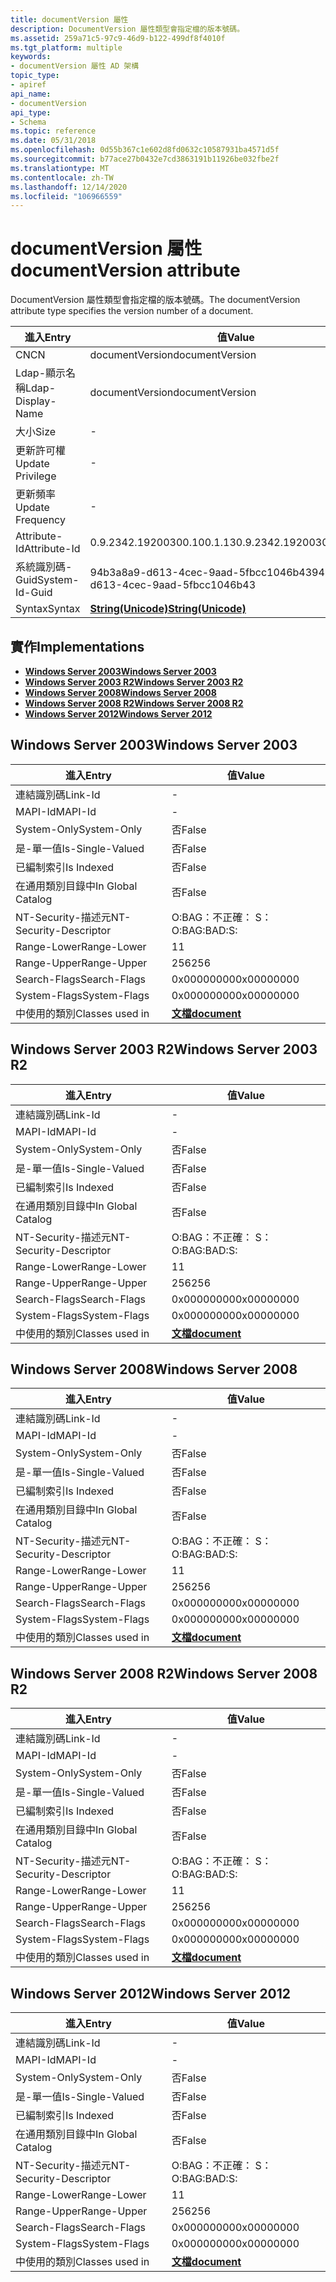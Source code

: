 ```yaml
---
title: documentVersion 屬性
description: DocumentVersion 屬性類型會指定檔的版本號碼。
ms.assetid: 259a71c5-97c9-46d9-b122-499df8f4010f
ms.tgt_platform: multiple
keywords:
- documentVersion 屬性 AD 架構
topic_type:
- apiref
api_name:
- documentVersion
api_type:
- Schema
ms.topic: reference
ms.date: 05/31/2018
ms.openlocfilehash: 0d55b367c1e602d8fd0632c10587931ba4571d5f
ms.sourcegitcommit: b77ace27b0432e7cd3863191b11926be032fbe2f
ms.translationtype: MT
ms.contentlocale: zh-TW
ms.lasthandoff: 12/14/2020
ms.locfileid: "106966559"
---
```

# <a name="documentversion-attribute"></a><span data-ttu-id="01606-104">documentVersion 屬性</span><span class="sxs-lookup"><span data-stu-id="01606-104">documentVersion attribute</span></span>

<span data-ttu-id="01606-105">DocumentVersion 屬性類型會指定檔的版本號碼。</span><span class="sxs-lookup"><span data-stu-id="01606-105">The documentVersion attribute type specifies the version number of a document.</span></span>



| <span data-ttu-id="01606-106">進入</span><span class="sxs-lookup"><span data-stu-id="01606-106">Entry</span></span> | <span data-ttu-id="01606-107">值</span><span class="sxs-lookup"><span data-stu-id="01606-107">Value</span></span> |
|-------------------|---------------------------------------------|
| <span data-ttu-id="01606-108">CN</span><span class="sxs-lookup"><span data-stu-id="01606-108">CN</span></span>                | <span data-ttu-id="01606-109">documentVersion</span><span class="sxs-lookup"><span data-stu-id="01606-109">documentVersion</span></span>                             |
| <span data-ttu-id="01606-110">Ldap-顯示名稱</span><span class="sxs-lookup"><span data-stu-id="01606-110">Ldap-Display-Name</span></span> | <span data-ttu-id="01606-111">documentVersion</span><span class="sxs-lookup"><span data-stu-id="01606-111">documentVersion</span></span>                             |
| <span data-ttu-id="01606-112">大小</span><span class="sxs-lookup"><span data-stu-id="01606-112">Size</span></span>              | \-                                          |
| <span data-ttu-id="01606-113">更新許可權</span><span class="sxs-lookup"><span data-stu-id="01606-113">Update Privilege</span></span>  | \-                                          |
| <span data-ttu-id="01606-114">更新頻率</span><span class="sxs-lookup"><span data-stu-id="01606-114">Update Frequency</span></span>  | \-                                          |
| <span data-ttu-id="01606-115">Attribute-Id</span><span class="sxs-lookup"><span data-stu-id="01606-115">Attribute-Id</span></span>      | <span data-ttu-id="01606-116">0.9.2342.19200300.100.1.13</span><span class="sxs-lookup"><span data-stu-id="01606-116">0.9.2342.19200300.100.1.13</span></span>                  |
| <span data-ttu-id="01606-117">系統識別碼-Guid</span><span class="sxs-lookup"><span data-stu-id="01606-117">System-Id-Guid</span></span>    | <span data-ttu-id="01606-118">94b3a8a9-d613-4cec-9aad-5fbcc1046b43</span><span class="sxs-lookup"><span data-stu-id="01606-118">94b3a8a9-d613-4cec-9aad-5fbcc1046b43</span></span>        |
| <span data-ttu-id="01606-119">Syntax</span><span class="sxs-lookup"><span data-stu-id="01606-119">Syntax</span></span>            | [<span data-ttu-id="01606-120">**String(Unicode)**</span><span class="sxs-lookup"><span data-stu-id="01606-120">**String(Unicode)**</span></span>](s-string-unicode.md) |



## <a name="implementations"></a><span data-ttu-id="01606-121">實作</span><span class="sxs-lookup"><span data-stu-id="01606-121">Implementations</span></span>

-   [<span data-ttu-id="01606-122">**Windows Server 2003**</span><span class="sxs-lookup"><span data-stu-id="01606-122">**Windows Server 2003**</span></span>](#windows-server-2003)
-   [<span data-ttu-id="01606-123">**Windows Server 2003 R2**</span><span class="sxs-lookup"><span data-stu-id="01606-123">**Windows Server 2003 R2**</span></span>](#windows-server-2003-r2)
-   [<span data-ttu-id="01606-124">**Windows Server 2008**</span><span class="sxs-lookup"><span data-stu-id="01606-124">**Windows Server 2008**</span></span>](#windows-server-2008)
-   [<span data-ttu-id="01606-125">**Windows Server 2008 R2**</span><span class="sxs-lookup"><span data-stu-id="01606-125">**Windows Server 2008 R2**</span></span>](#windows-server-2008-r2)
-   [<span data-ttu-id="01606-126">**Windows Server 2012**</span><span class="sxs-lookup"><span data-stu-id="01606-126">**Windows Server 2012**</span></span>](#windows-server-2012)

## <a name="windows-server-2003"></a><span data-ttu-id="01606-127">Windows Server 2003</span><span class="sxs-lookup"><span data-stu-id="01606-127">Windows Server 2003</span></span>



| <span data-ttu-id="01606-128">進入</span><span class="sxs-lookup"><span data-stu-id="01606-128">Entry</span></span> | <span data-ttu-id="01606-129">值</span><span class="sxs-lookup"><span data-stu-id="01606-129">Value</span></span> |
|------------------------|-------------------------------------------|
| <span data-ttu-id="01606-130">連結識別碼</span><span class="sxs-lookup"><span data-stu-id="01606-130">Link-Id</span></span>                | \-                                        |
| <span data-ttu-id="01606-131">MAPI-Id</span><span class="sxs-lookup"><span data-stu-id="01606-131">MAPI-Id</span></span>                | \-                                        |
| <span data-ttu-id="01606-132">System-Only</span><span class="sxs-lookup"><span data-stu-id="01606-132">System-Only</span></span>            | <span data-ttu-id="01606-133">否</span><span class="sxs-lookup"><span data-stu-id="01606-133">False</span></span>                                     |
| <span data-ttu-id="01606-134">是-單一值</span><span class="sxs-lookup"><span data-stu-id="01606-134">Is-Single-Valued</span></span>       | <span data-ttu-id="01606-135">否</span><span class="sxs-lookup"><span data-stu-id="01606-135">False</span></span>                                     |
| <span data-ttu-id="01606-136">已編制索引</span><span class="sxs-lookup"><span data-stu-id="01606-136">Is Indexed</span></span>             | <span data-ttu-id="01606-137">否</span><span class="sxs-lookup"><span data-stu-id="01606-137">False</span></span>                                     |
| <span data-ttu-id="01606-138">在通用類別目錄中</span><span class="sxs-lookup"><span data-stu-id="01606-138">In Global Catalog</span></span>      | <span data-ttu-id="01606-139">否</span><span class="sxs-lookup"><span data-stu-id="01606-139">False</span></span>                                     |
| <span data-ttu-id="01606-140">NT-Security-描述元</span><span class="sxs-lookup"><span data-stu-id="01606-140">NT-Security-Descriptor</span></span> | <span data-ttu-id="01606-141">O:BAG：不正確： S：</span><span class="sxs-lookup"><span data-stu-id="01606-141">O:BAG:BAD:S:</span></span>                              |
| <span data-ttu-id="01606-142">Range-Lower</span><span class="sxs-lookup"><span data-stu-id="01606-142">Range-Lower</span></span>            | <span data-ttu-id="01606-143">1</span><span class="sxs-lookup"><span data-stu-id="01606-143">1</span></span>                                         |
| <span data-ttu-id="01606-144">Range-Upper</span><span class="sxs-lookup"><span data-stu-id="01606-144">Range-Upper</span></span>            | <span data-ttu-id="01606-145">256</span><span class="sxs-lookup"><span data-stu-id="01606-145">256</span></span>                                       |
| <span data-ttu-id="01606-146">Search-Flags</span><span class="sxs-lookup"><span data-stu-id="01606-146">Search-Flags</span></span>           | <span data-ttu-id="01606-147">0x00000000</span><span class="sxs-lookup"><span data-stu-id="01606-147">0x00000000</span></span>                                |
| <span data-ttu-id="01606-148">System-Flags</span><span class="sxs-lookup"><span data-stu-id="01606-148">System-Flags</span></span>           | <span data-ttu-id="01606-149">0x00000000</span><span class="sxs-lookup"><span data-stu-id="01606-149">0x00000000</span></span>                                |
| <span data-ttu-id="01606-150">中使用的類別</span><span class="sxs-lookup"><span data-stu-id="01606-150">Classes used in</span></span>        | [<span data-ttu-id="01606-151">**文檔**</span><span class="sxs-lookup"><span data-stu-id="01606-151">**document**</span></span>](c-document.md)<br/> |



## <a name="windows-server-2003-r2"></a><span data-ttu-id="01606-152">Windows Server 2003 R2</span><span class="sxs-lookup"><span data-stu-id="01606-152">Windows Server 2003 R2</span></span>



| <span data-ttu-id="01606-153">進入</span><span class="sxs-lookup"><span data-stu-id="01606-153">Entry</span></span> | <span data-ttu-id="01606-154">值</span><span class="sxs-lookup"><span data-stu-id="01606-154">Value</span></span> |
|------------------------|-------------------------------------------|
| <span data-ttu-id="01606-155">連結識別碼</span><span class="sxs-lookup"><span data-stu-id="01606-155">Link-Id</span></span>                | \-                                        |
| <span data-ttu-id="01606-156">MAPI-Id</span><span class="sxs-lookup"><span data-stu-id="01606-156">MAPI-Id</span></span>                | \-                                        |
| <span data-ttu-id="01606-157">System-Only</span><span class="sxs-lookup"><span data-stu-id="01606-157">System-Only</span></span>            | <span data-ttu-id="01606-158">否</span><span class="sxs-lookup"><span data-stu-id="01606-158">False</span></span>                                     |
| <span data-ttu-id="01606-159">是-單一值</span><span class="sxs-lookup"><span data-stu-id="01606-159">Is-Single-Valued</span></span>       | <span data-ttu-id="01606-160">否</span><span class="sxs-lookup"><span data-stu-id="01606-160">False</span></span>                                     |
| <span data-ttu-id="01606-161">已編制索引</span><span class="sxs-lookup"><span data-stu-id="01606-161">Is Indexed</span></span>             | <span data-ttu-id="01606-162">否</span><span class="sxs-lookup"><span data-stu-id="01606-162">False</span></span>                                     |
| <span data-ttu-id="01606-163">在通用類別目錄中</span><span class="sxs-lookup"><span data-stu-id="01606-163">In Global Catalog</span></span>      | <span data-ttu-id="01606-164">否</span><span class="sxs-lookup"><span data-stu-id="01606-164">False</span></span>                                     |
| <span data-ttu-id="01606-165">NT-Security-描述元</span><span class="sxs-lookup"><span data-stu-id="01606-165">NT-Security-Descriptor</span></span> | <span data-ttu-id="01606-166">O:BAG：不正確： S：</span><span class="sxs-lookup"><span data-stu-id="01606-166">O:BAG:BAD:S:</span></span>                              |
| <span data-ttu-id="01606-167">Range-Lower</span><span class="sxs-lookup"><span data-stu-id="01606-167">Range-Lower</span></span>            | <span data-ttu-id="01606-168">1</span><span class="sxs-lookup"><span data-stu-id="01606-168">1</span></span>                                         |
| <span data-ttu-id="01606-169">Range-Upper</span><span class="sxs-lookup"><span data-stu-id="01606-169">Range-Upper</span></span>            | <span data-ttu-id="01606-170">256</span><span class="sxs-lookup"><span data-stu-id="01606-170">256</span></span>                                       |
| <span data-ttu-id="01606-171">Search-Flags</span><span class="sxs-lookup"><span data-stu-id="01606-171">Search-Flags</span></span>           | <span data-ttu-id="01606-172">0x00000000</span><span class="sxs-lookup"><span data-stu-id="01606-172">0x00000000</span></span>                                |
| <span data-ttu-id="01606-173">System-Flags</span><span class="sxs-lookup"><span data-stu-id="01606-173">System-Flags</span></span>           | <span data-ttu-id="01606-174">0x00000000</span><span class="sxs-lookup"><span data-stu-id="01606-174">0x00000000</span></span>                                |
| <span data-ttu-id="01606-175">中使用的類別</span><span class="sxs-lookup"><span data-stu-id="01606-175">Classes used in</span></span>        | [<span data-ttu-id="01606-176">**文檔**</span><span class="sxs-lookup"><span data-stu-id="01606-176">**document**</span></span>](c-document.md)<br/> |



## <a name="windows-server-2008"></a><span data-ttu-id="01606-177">Windows Server 2008</span><span class="sxs-lookup"><span data-stu-id="01606-177">Windows Server 2008</span></span>



| <span data-ttu-id="01606-178">進入</span><span class="sxs-lookup"><span data-stu-id="01606-178">Entry</span></span> | <span data-ttu-id="01606-179">值</span><span class="sxs-lookup"><span data-stu-id="01606-179">Value</span></span> |
|------------------------|-------------------------------------------|
| <span data-ttu-id="01606-180">連結識別碼</span><span class="sxs-lookup"><span data-stu-id="01606-180">Link-Id</span></span>                | \-                                        |
| <span data-ttu-id="01606-181">MAPI-Id</span><span class="sxs-lookup"><span data-stu-id="01606-181">MAPI-Id</span></span>                | \-                                        |
| <span data-ttu-id="01606-182">System-Only</span><span class="sxs-lookup"><span data-stu-id="01606-182">System-Only</span></span>            | <span data-ttu-id="01606-183">否</span><span class="sxs-lookup"><span data-stu-id="01606-183">False</span></span>                                     |
| <span data-ttu-id="01606-184">是-單一值</span><span class="sxs-lookup"><span data-stu-id="01606-184">Is-Single-Valued</span></span>       | <span data-ttu-id="01606-185">否</span><span class="sxs-lookup"><span data-stu-id="01606-185">False</span></span>                                     |
| <span data-ttu-id="01606-186">已編制索引</span><span class="sxs-lookup"><span data-stu-id="01606-186">Is Indexed</span></span>             | <span data-ttu-id="01606-187">否</span><span class="sxs-lookup"><span data-stu-id="01606-187">False</span></span>                                     |
| <span data-ttu-id="01606-188">在通用類別目錄中</span><span class="sxs-lookup"><span data-stu-id="01606-188">In Global Catalog</span></span>      | <span data-ttu-id="01606-189">否</span><span class="sxs-lookup"><span data-stu-id="01606-189">False</span></span>                                     |
| <span data-ttu-id="01606-190">NT-Security-描述元</span><span class="sxs-lookup"><span data-stu-id="01606-190">NT-Security-Descriptor</span></span> | <span data-ttu-id="01606-191">O:BAG：不正確： S：</span><span class="sxs-lookup"><span data-stu-id="01606-191">O:BAG:BAD:S:</span></span>                              |
| <span data-ttu-id="01606-192">Range-Lower</span><span class="sxs-lookup"><span data-stu-id="01606-192">Range-Lower</span></span>            | <span data-ttu-id="01606-193">1</span><span class="sxs-lookup"><span data-stu-id="01606-193">1</span></span>                                         |
| <span data-ttu-id="01606-194">Range-Upper</span><span class="sxs-lookup"><span data-stu-id="01606-194">Range-Upper</span></span>            | <span data-ttu-id="01606-195">256</span><span class="sxs-lookup"><span data-stu-id="01606-195">256</span></span>                                       |
| <span data-ttu-id="01606-196">Search-Flags</span><span class="sxs-lookup"><span data-stu-id="01606-196">Search-Flags</span></span>           | <span data-ttu-id="01606-197">0x00000000</span><span class="sxs-lookup"><span data-stu-id="01606-197">0x00000000</span></span>                                |
| <span data-ttu-id="01606-198">System-Flags</span><span class="sxs-lookup"><span data-stu-id="01606-198">System-Flags</span></span>           | <span data-ttu-id="01606-199">0x00000000</span><span class="sxs-lookup"><span data-stu-id="01606-199">0x00000000</span></span>                                |
| <span data-ttu-id="01606-200">中使用的類別</span><span class="sxs-lookup"><span data-stu-id="01606-200">Classes used in</span></span>        | [<span data-ttu-id="01606-201">**文檔**</span><span class="sxs-lookup"><span data-stu-id="01606-201">**document**</span></span>](c-document.md)<br/> |



## <a name="windows-server-2008-r2"></a><span data-ttu-id="01606-202">Windows Server 2008 R2</span><span class="sxs-lookup"><span data-stu-id="01606-202">Windows Server 2008 R2</span></span>



| <span data-ttu-id="01606-203">進入</span><span class="sxs-lookup"><span data-stu-id="01606-203">Entry</span></span> | <span data-ttu-id="01606-204">值</span><span class="sxs-lookup"><span data-stu-id="01606-204">Value</span></span> |
|------------------------|-------------------------------------------|
| <span data-ttu-id="01606-205">連結識別碼</span><span class="sxs-lookup"><span data-stu-id="01606-205">Link-Id</span></span>                | \-                                        |
| <span data-ttu-id="01606-206">MAPI-Id</span><span class="sxs-lookup"><span data-stu-id="01606-206">MAPI-Id</span></span>                | \-                                        |
| <span data-ttu-id="01606-207">System-Only</span><span class="sxs-lookup"><span data-stu-id="01606-207">System-Only</span></span>            | <span data-ttu-id="01606-208">否</span><span class="sxs-lookup"><span data-stu-id="01606-208">False</span></span>                                     |
| <span data-ttu-id="01606-209">是-單一值</span><span class="sxs-lookup"><span data-stu-id="01606-209">Is-Single-Valued</span></span>       | <span data-ttu-id="01606-210">否</span><span class="sxs-lookup"><span data-stu-id="01606-210">False</span></span>                                     |
| <span data-ttu-id="01606-211">已編制索引</span><span class="sxs-lookup"><span data-stu-id="01606-211">Is Indexed</span></span>             | <span data-ttu-id="01606-212">否</span><span class="sxs-lookup"><span data-stu-id="01606-212">False</span></span>                                     |
| <span data-ttu-id="01606-213">在通用類別目錄中</span><span class="sxs-lookup"><span data-stu-id="01606-213">In Global Catalog</span></span>      | <span data-ttu-id="01606-214">否</span><span class="sxs-lookup"><span data-stu-id="01606-214">False</span></span>                                     |
| <span data-ttu-id="01606-215">NT-Security-描述元</span><span class="sxs-lookup"><span data-stu-id="01606-215">NT-Security-Descriptor</span></span> | <span data-ttu-id="01606-216">O:BAG：不正確： S：</span><span class="sxs-lookup"><span data-stu-id="01606-216">O:BAG:BAD:S:</span></span>                              |
| <span data-ttu-id="01606-217">Range-Lower</span><span class="sxs-lookup"><span data-stu-id="01606-217">Range-Lower</span></span>            | <span data-ttu-id="01606-218">1</span><span class="sxs-lookup"><span data-stu-id="01606-218">1</span></span>                                         |
| <span data-ttu-id="01606-219">Range-Upper</span><span class="sxs-lookup"><span data-stu-id="01606-219">Range-Upper</span></span>            | <span data-ttu-id="01606-220">256</span><span class="sxs-lookup"><span data-stu-id="01606-220">256</span></span>                                       |
| <span data-ttu-id="01606-221">Search-Flags</span><span class="sxs-lookup"><span data-stu-id="01606-221">Search-Flags</span></span>           | <span data-ttu-id="01606-222">0x00000000</span><span class="sxs-lookup"><span data-stu-id="01606-222">0x00000000</span></span>                                |
| <span data-ttu-id="01606-223">System-Flags</span><span class="sxs-lookup"><span data-stu-id="01606-223">System-Flags</span></span>           | <span data-ttu-id="01606-224">0x00000000</span><span class="sxs-lookup"><span data-stu-id="01606-224">0x00000000</span></span>                                |
| <span data-ttu-id="01606-225">中使用的類別</span><span class="sxs-lookup"><span data-stu-id="01606-225">Classes used in</span></span>        | [<span data-ttu-id="01606-226">**文檔**</span><span class="sxs-lookup"><span data-stu-id="01606-226">**document**</span></span>](c-document.md)<br/> |



## <a name="windows-server-2012"></a><span data-ttu-id="01606-227">Windows Server 2012</span><span class="sxs-lookup"><span data-stu-id="01606-227">Windows Server 2012</span></span>



| <span data-ttu-id="01606-228">進入</span><span class="sxs-lookup"><span data-stu-id="01606-228">Entry</span></span> | <span data-ttu-id="01606-229">值</span><span class="sxs-lookup"><span data-stu-id="01606-229">Value</span></span> |
|------------------------|-------------------------------------------|
| <span data-ttu-id="01606-230">連結識別碼</span><span class="sxs-lookup"><span data-stu-id="01606-230">Link-Id</span></span>                | \-                                        |
| <span data-ttu-id="01606-231">MAPI-Id</span><span class="sxs-lookup"><span data-stu-id="01606-231">MAPI-Id</span></span>                | \-                                        |
| <span data-ttu-id="01606-232">System-Only</span><span class="sxs-lookup"><span data-stu-id="01606-232">System-Only</span></span>            | <span data-ttu-id="01606-233">否</span><span class="sxs-lookup"><span data-stu-id="01606-233">False</span></span>                                     |
| <span data-ttu-id="01606-234">是-單一值</span><span class="sxs-lookup"><span data-stu-id="01606-234">Is-Single-Valued</span></span>       | <span data-ttu-id="01606-235">否</span><span class="sxs-lookup"><span data-stu-id="01606-235">False</span></span>                                     |
| <span data-ttu-id="01606-236">已編制索引</span><span class="sxs-lookup"><span data-stu-id="01606-236">Is Indexed</span></span>             | <span data-ttu-id="01606-237">否</span><span class="sxs-lookup"><span data-stu-id="01606-237">False</span></span>                                     |
| <span data-ttu-id="01606-238">在通用類別目錄中</span><span class="sxs-lookup"><span data-stu-id="01606-238">In Global Catalog</span></span>      | <span data-ttu-id="01606-239">否</span><span class="sxs-lookup"><span data-stu-id="01606-239">False</span></span>                                     |
| <span data-ttu-id="01606-240">NT-Security-描述元</span><span class="sxs-lookup"><span data-stu-id="01606-240">NT-Security-Descriptor</span></span> | <span data-ttu-id="01606-241">O:BAG：不正確： S：</span><span class="sxs-lookup"><span data-stu-id="01606-241">O:BAG:BAD:S:</span></span>                              |
| <span data-ttu-id="01606-242">Range-Lower</span><span class="sxs-lookup"><span data-stu-id="01606-242">Range-Lower</span></span>            | <span data-ttu-id="01606-243">1</span><span class="sxs-lookup"><span data-stu-id="01606-243">1</span></span>                                         |
| <span data-ttu-id="01606-244">Range-Upper</span><span class="sxs-lookup"><span data-stu-id="01606-244">Range-Upper</span></span>            | <span data-ttu-id="01606-245">256</span><span class="sxs-lookup"><span data-stu-id="01606-245">256</span></span>                                       |
| <span data-ttu-id="01606-246">Search-Flags</span><span class="sxs-lookup"><span data-stu-id="01606-246">Search-Flags</span></span>           | <span data-ttu-id="01606-247">0x00000000</span><span class="sxs-lookup"><span data-stu-id="01606-247">0x00000000</span></span>                                |
| <span data-ttu-id="01606-248">System-Flags</span><span class="sxs-lookup"><span data-stu-id="01606-248">System-Flags</span></span>           | <span data-ttu-id="01606-249">0x00000000</span><span class="sxs-lookup"><span data-stu-id="01606-249">0x00000000</span></span>                                |
| <span data-ttu-id="01606-250">中使用的類別</span><span class="sxs-lookup"><span data-stu-id="01606-250">Classes used in</span></span>        | [<span data-ttu-id="01606-251">**文檔**</span><span class="sxs-lookup"><span data-stu-id="01606-251">**document**</span></span>](c-document.md)<br/> |



 

 






